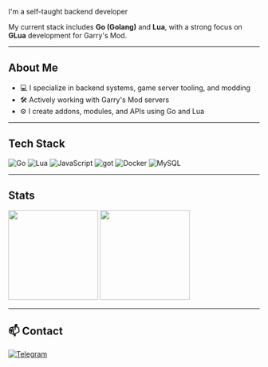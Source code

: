 I'm a self-taught backend developer

My current stack includes **Go (Golang)** and **Lua**, with a strong focus on **GLua** development for Garry's Mod.

---

## About Me

- 💻 I specialize in backend systems, game server tooling, and modding  
- 🛠️ Actively working with Garry's Mod servers
- ⚙️ I create addons, modules, and APIs using Go and Lua

---

## Tech Stack

<p align="left">
  <img src="https://img.shields.io/badge/Go-00ADD8?style=for-the-badge&logo=go&logoColor=white" alt="Go">
  <img src="https://img.shields.io/badge/Lua-2C2D72?style=for-the-badge&logo=lua&logoColor=white" alt="Lua">
  <img src="https://img.shields.io/badge/JavaScript-F7DF1E?style=for-the-badge&logo=javascript&logoColor=black" alt="JavaScript">
  <img src="https://img.shields.io/badge/gotest-00ADD8?style=for-the-badge&logo=go&logoColor=white" alt="got">
  <img src="https://img.shields.io/badge/Docker-2496ED?style=for-the-badge&logo=docker&logoColor=white" alt="Docker">
  <img src="https://img.shields.io/badge/MySQL-4479A1?style=for-the-badge&logo=mysql&logoColor=white" alt="MySQL">
</p>

---

## Stats

<p align="left">
  <img src="https://github-readme-stats.vercel.app/api?username=Dobytchick&show_icons=true&theme=tokyonight&hide_title=false" height="180">
  <img src="https://github-readme-stats.vercel.app/api/top-langs/?username=Dobytchick&layout=compact&theme=tokyonight" height="180">
</p>

---

## 📫 Contact

<p align="left">
  <a href="https://t.me/d0x1by" target="_blank">
    <img src="https://img.shields.io/badge/Telegram-2CA5E0?style=for-the-badge&logo=telegram&logoColor=white" alt="Telegram">
  </a>
</p>
